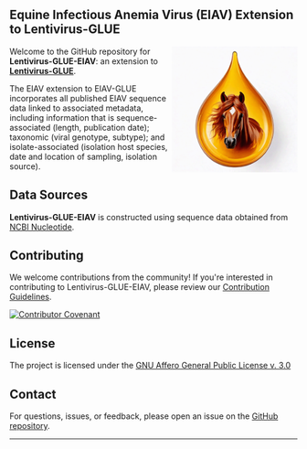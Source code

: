 ## Equine Infectious Anemia Virus (EIAV) Extension to Lentivirus-GLUE

<img src="md/horse-droplet.png" align="right" alt="" width="220" />

Welcome to the GitHub repository for **Lentivirus-GLUE-EIAV**: an extension to **[Lentivirus-GLUE](https://github.com/giffordlabcvr/Lentivirus-GLUE)**.

The EIAV extension to EIAV-GLUE incorporates all published EIAV sequence data linked to associated metadata, including information that is sequence-associated (length, publication date); taxonomic (viral genotype, subtype); and isolate-associated (isolation host species, date and location of sampling, isolation source).

## Data Sources

**Lentivirus-GLUE-EIAV** is constructed using sequence data obtained from [NCBI Nucleotide](https://www.ncbi.nlm.nih.gov/nuccore).

## Contributing

We welcome contributions from the community! If you're interested in contributing to Lentivirus-GLUE-EIAV, please review our [Contribution Guidelines](./md/CONTRIBUTING.md).

[![Contributor Covenant](https://img.shields.io/badge/Contributor%20Covenant-2.1-4baaaa.svg)](./md/code_of_conduct.md)

## License

The project is licensed under the [GNU Affero General Public License v. 3.0](https://www.gnu.org/licenses/agpl-3.0.en.html)

## Contact

For questions, issues, or feedback, please open an issue on the [GitHub repository](https://github.com/giffordlabcvr/Lentivirus-GLUE-EIAV/issues).

* * * * *
